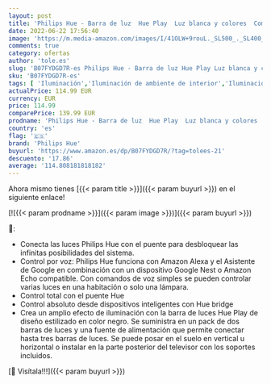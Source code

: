 ```yaml
---
layout: post
title: 'Philips Hue - Barra de luz  Hue Play  Luz blanca y colores  Compatible con Alexa y Google Home  Negro - 2 Unidades'
date: 2022-06-22 17:56:40
image: 'https://m.media-amazon.com/images/I/41OLW+9rouL._SL500_._SL400_.jpg'
comments: true
category: ofertas
author: 'tole.es'
slug: 'B07FYDGD7R-es Philips Hue - Barra de luz Hue Play Luz blanca y colores...'
sku: 'B07FYDGD7R-es'
tags: [ 'Iluminación','Iluminación de ambiente de interior','Iluminación de interior','Iluminación decorativa y para usos específicos de interior','alexa','google','home','hue','philips','philips hue','🇪🇸', ]
actualPrice: 114.99 EUR
currency: EUR
price: 114.99
comparePrice: 139.99 EUR
prodname: 'Philips Hue - Barra de luz  Hue Play  Luz blanca y colores  Compatible con Alexa y Google Home  Negro - 2 Unidades'
country: 'es'
flag: '🇪🇸'
brand: 'Philips Hue'
buyurl: 'https://www.amazon.es/dp/B07FYDGD7R/?tag=tolees-21'
descuento: '17.86'
average: '114.808181818182'
---
```


Ahora mismo tienes [{{< param title >}}]({{< param buyurl >}}) en el siguiente enlace!

[![{{< param prodname >}}]({{< param image >}})]({{< param buyurl >}})

🔎:

- Conecta las luces Philips Hue con el puente para desbloquear las infinitas posibilidades del sistema.
- Control por voz: Philips Hue funciona con Amazon Alexa y el Asistente de Google en combinación con un dispositivo Google Nest o Amazon Echo compatible. Con comandos de voz simples se pueden controlar varias luces en una habitación o solo una lámpara.
- Control total con el puente Hue
- Control absoluto desde dispositivos inteligentes con Hue bridge
- Crea un amplio efecto de iluminación con la barra de luces Hue Play de diseño estilizado en color negro. Se suministra en un pack de dos barras de luces y una fuente de alimentación que permite conectar hasta tres barras de luces. Se puede posar en el suelo en vertical u horizontal o instalar en la parte posterior del televisor con los soportes incluidos.

[🛒 Visítala!!!]({{< param buyurl >}})
